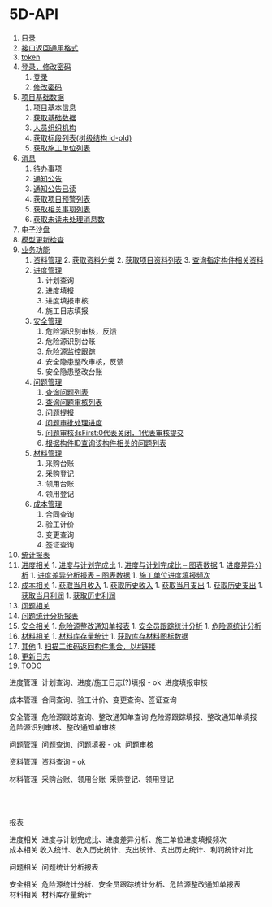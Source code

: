 # 5D-API



1. [目录](README.md)
2. [接口返回通用格式](api/接口返回通用格式.md)
3. [token](api/token.md)
4. [登录，修改密码](api/login/README.md)
    1. [登录](api/login/login.md)
    1. [修改密码](api/login/changePwd.md)
5. [项目基础数据](api/project/README.md)
    1. [项目基本信息](api/project/getProjectInfo.md)
    1. [获取基础数据](api/project/getBaseData.md)
    1. [人员组织机构](api/project/getOrganizatioNew.md)
    1. [获取标段列表(树级结构 id-pId)](api/project/getSectionList.md)
    1. [获取施工单位列表](api/project/getConstUnitList.md)
6. [消息](api/message/README.md)
    1. [待办事项](api/message/getTODOs.md)
    1. [通知公告](api/message/getNotices.md)
    1. [通知公告已读](api/message/updateNotice.md)
    1. [获取项目预警列表](api/message/GetWarnings.md)
    1. [获取相关事项列表](api/message/GetRelevants.md)
    1. [获取未读未处理消息数](api/message/GetMessageNum.md)
7. [电子沙盘](api/bim/README.md)
  8. [模型更新检查](api/bim/checkModels.md)
9. [业务功能](api/business/README.md)
      1. [资料管理](api/business/DocumentMng/README.md)
         2. [获取资料分类](api/business/DocumentMng/ProjectFileTree.md)
         2. [获取项目资料列表](api/business/DocumentMng/ProjectFileList.md)
         3. [查询指定构件相关资料](api/business/DocumentMng/ModelFileList.md)
      2. [进度管理](api/business/Progress/README.md)
         1. 计划查询
         2. 进度填报 
         3. 进度填报审核
         4. 施工日志填报 
      3. [安全管理](api/business/SafeWork/README.md)
         1. 危险源识别审核，反馈
         2. 危险源识别台账
         3. 危险源监控跟踪
         4. 安全隐患整改审核，反馈
         5. 安全隐患整改台账
      4. [问题管理](api/business/Problem/README.md)
         1. [查询问题列表](api/business/Problem/getQualityQuesList.md)
         2. [查询问题审核列表](api/business/Problem/getQualityQuesApplList.md)
         3. [问题提报](api/business/Problem/setQualityQuest.md)
         4. [问题审批处理进度](api/business/Problem/getQualityCheckProcess.md)
         5. [问题审核;IsFirst:0代表关闭，1代表审核提交](api/business/Problem/auditingQualityQues.md)
         6. [根据构件ID查询该构件相关的问题列表](api/business/Problem/GetProblemsByGuid.md)
      5. [材料管理](api/business/MaterialMng/README.md) 
         1. 采购台账
         2. 采购登记
         3. 领用台账   
         4. 领用登记
      6. [成本管理](api/business/CostMng/README.md)
         1. 合同查询
         2. 验工计价
         3. 变更查询
         4. 签证查询
10. [统计报表](api/chart/README.md)
  11. [进度相关](api/chart/Progress/README.md)
          1. [进度与计划完成比](api/chart/Progress/GetScheduleCompletionRatio.md)
          1. [进度与计划完成比 – 图表数据](api/chart/Progress/GetScheduleCompletionRatioCharts.md)
          1. [进度差异分析](api/chart/Progress/GetScheduleVarianceAnalysis.md)
          1. [进度差异分析报表 – 图表数据](api/chart/Progress/GetScheduleVarianceAnalysisCharts.md)
          1. [施工单位进度填报频次](api/chart/Progress/GetUnitFrequencyOfFilling.md)
  12. [成本相关](api/chart/Cost/README.md)
          1. [获取当月收入](api/chart/Cost/GetIncomeStatistics.md)
          1. [获取历史收入](api/chart/Cost/GetIncomeHistory.md)
          1. [获取当月支出](api/chart/Cost/GetExpenditureStatistics.md)
          1. [获取历史支出](api/chart/Cost/GetExpenditureHistory.md)
          1. [获取当月利润](api/chart/Cost/GetProfitStatistics.md)
          1. [获取历史利润](api/chart/Cost/GetProfitHistory.md)
  13. [问题相关](api/chart/Problem/README.md)
   14. [问题统计分析报表](api/chart/Problem/GetStatisticalAnalysisReport.md)
  15. [安全相关](api/chart/Safework/README.md)
          1. [危险源整改通知单报表](api/chart/Safework/GetRiskSourceRectificationNotice.md)
          1. [安全员跟踪统计分析](api/chart/Safework/GetTrackingStatisticalOfSecurityPersonnel.md)
          1. [危险源统计分析](api/chart/Safework/GetStatisticalAnalysisOfHazardSources.md)
  16. [材料相关](api/chart/Material/README.md)
          1. [材料库存量统计](api/chart/Material/GetMaterialIinventoryStatistics.md)
          1. [获取库存材料图标数据](api/chart/Material/GetMaterialStockRecord.md)
17. [其他](api/other/README.md)
          1. [扫描二维码返回构件集合，以#链接](api/other/GetActorIDsByQrNumber.md)
18. [更新日志](log.md)
19. [TODO](TODO.md)



进度管理
​    计划查询、进度/施工日志(?)填报  - ok
​	进度填报审核

成本管理
​    合同查询、验工计价、变更查询、签证查询

安全管理
​	危险源跟踪查询、整改通知单查询
​	危险源跟踪填报、整改通知单填报
​	危险源识别审核、整改通知单审核

问题管理
​    问题查询、问题填报 - ok
​	问题审核

资料管理
​	资料查询 - ok

材料管理 
​	采购台账、领用台账
​	采购登记、领用登记
​	
​	


​	
​	
报表

进度相关
​	进度与计划完成比、进度差异分析、施工单位进度填报频次
​	
成本相关
​	收入统计、收入历史统计、支出统计、支出历史统计、利润统计对比

问题相关
​	问题统计分析报表

安全相关
​	危险源统计分析、安全员跟踪统计分析、危险源整改通知单报表
​	
材料相关
​	材料库存量统计